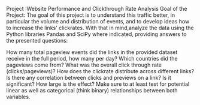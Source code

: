 Project :Website Performance and Clickthrough Rate Analysis 
Goal of the Project:
The goal of this project is to understand this traffic better, in particular the volume 
and distribution of events, and to develop ideas how to increase the links' clickrates. 
With that in mind,analyze the data using the Python libraries Pandas and SciPy
where indicated, providing answers to the presented questions:

How many total pageview events did the links in the provided dataset receive in the full period, how many per day?
Which countries did the pageviews come from?
What was the overall click through rate (clicks/pageviews)?
How does the clickrate distribute across different links?
Is there any correlation between clicks and previews on a link? Is it significant? How large is the effect? Make sure to at least test for potential linear as well as categorical (think binary) relationships between both variables.
